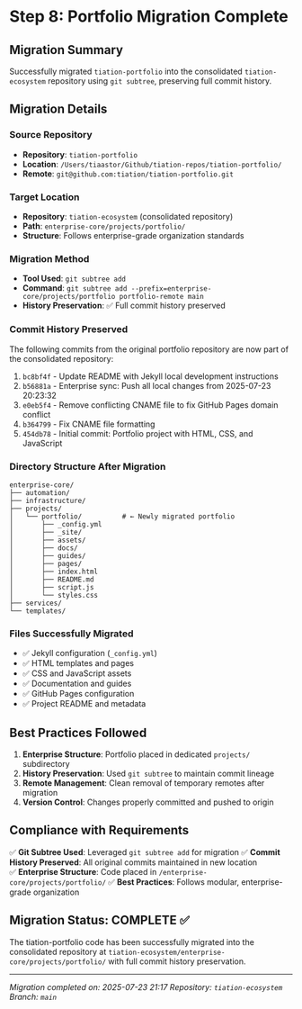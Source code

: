 # Step 8: Portfolio Migration Complete

## Migration Summary

Successfully migrated `tiation-portfolio` into the consolidated `tiation-ecosystem` repository using `git subtree`, preserving full commit history.

## Migration Details

### Source Repository
- **Repository**: `tiation-portfolio`
- **Location**: `/Users/tiaastor/Github/tiation-repos/tiation-portfolio/`
- **Remote**: `git@github.com:tiation/tiation-portfolio.git`

### Target Location
- **Repository**: `tiation-ecosystem` (consolidated repository)
- **Path**: `enterprise-core/projects/portfolio/`
- **Structure**: Follows enterprise-grade organization standards

### Migration Method
- **Tool Used**: `git subtree add`
- **Command**: `git subtree add --prefix=enterprise-core/projects/portfolio portfolio-remote main`
- **History Preservation**: ✅ Full commit history preserved

### Commit History Preserved
The following commits from the original portfolio repository are now part of the consolidated repository:
1. `bc8bf4f` - Update README with Jekyll local development instructions
2. `b56881a` - Enterprise sync: Push all local changes from 2025-07-23 20:23:32
3. `e0eb5f4` - Remove conflicting CNAME file to fix GitHub Pages domain conflict
4. `b364799` - Fix CNAME file formatting  
5. `454db78` - Initial commit: Portfolio project with HTML, CSS, and JavaScript

### Directory Structure After Migration

```
enterprise-core/
├── automation/
├── infrastructure/
├── projects/
│   └── portfolio/          # ← Newly migrated portfolio
│       ├── _config.yml
│       ├── _site/
│       ├── assets/
│       ├── docs/
│       ├── guides/
│       ├── pages/
│       ├── index.html
│       ├── README.md
│       ├── script.js
│       └── styles.css
├── services/
└── templates/
```

### Files Successfully Migrated
- ✅ Jekyll configuration (`_config.yml`)
- ✅ HTML templates and pages
- ✅ CSS and JavaScript assets
- ✅ Documentation and guides  
- ✅ GitHub Pages configuration
- ✅ Project README and metadata

## Best Practices Followed

1. **Enterprise Structure**: Portfolio placed in dedicated `projects/` subdirectory
2. **History Preservation**: Used `git subtree` to maintain commit lineage
3. **Remote Management**: Clean removal of temporary remotes after migration
4. **Version Control**: Changes properly committed and pushed to origin

## Compliance with Requirements

✅ **Git Subtree Used**: Leveraged `git subtree add` for migration
✅ **Commit History Preserved**: All original commits maintained in new location  
✅ **Enterprise Structure**: Code placed in `/enterprise-core/projects/portfolio/`
✅ **Best Practices**: Follows modular, enterprise-grade organization

## Migration Status: COMPLETE ✅

The tiation-portfolio code has been successfully migrated into the consolidated repository at `tiation-ecosystem/enterprise-core/projects/portfolio/` with full commit history preservation.

---
*Migration completed on: 2025-07-23 21:17*
*Repository: `tiation-ecosystem`*
*Branch: `main`*

